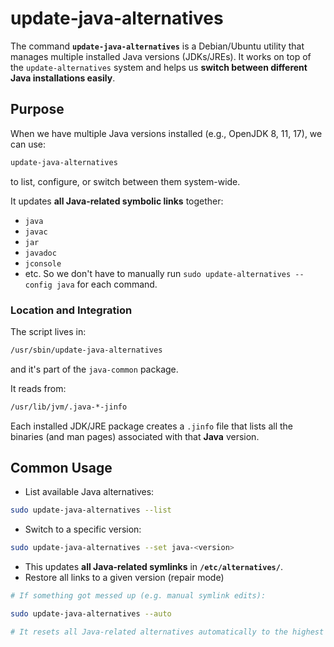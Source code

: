 # update-java-alternatives

The command **`update-java-alternatives`** is a Debian/Ubuntu utility that manages multiple installed Java versions (JDKs/JREs). It works on top of the `update-alternatives` system and helps us **switch between different Java installations easily**.

## Purpose
When we have multiple Java versions installed (e.g., OpenJDK 8, 11, 17), we can use:
```bash
update-java-alternatives
```
to list, configure, or switch between them system-wide.

It updates **all Java-related symbolic links** together:
 * `java`
 * `javac`
 * `jar`
 * `javadoc`
 * `jconsole`
 * etc.
So we don't have to manually run `sudo update-alternatives --config java` for each command.

### Location and Integration
The script lives in:
```bash
/usr/sbin/update-java-alternatives
```
and it's part of the `java-common` package.

It reads from:
```bash
/usr/lib/jvm/.java-*-jinfo
```
Each installed JDK/JRE package creates a `.jinfo` file that lists all the binaries (and man pages) associated with that **Java** version.

## Common Usage

 * List available Java alternatives:
```bash
sudo update-java-alternatives --list
```
 * Switch to a specific version:
```bash
sudo update-java-alternatives --set java-<version>
```
   * This updates **all Java-related symlinks** in **`/etc/alternatives/`**.
 * Restore all links to a given version (repair mode)
```bash
# If something got messed up (e.g. manual symlink edits):

sudo update-java-alternatives --auto

# It resets all Java-related alternatives automatically to the highest priority available.
```
